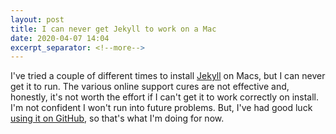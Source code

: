 ```yaml
---
layout: post
title: I can never get Jekyll to work on a Mac
date: 2020-04-07 14:04
excerpt_separator: <!--more-->
---
```

I've tried a couple of different times to install [Jekyll](https://jekyllrb.com/) on Macs, but I can never get it to run. The various online support cures are not effective and, honestly, it's not worth the effort if I can't get it to work correctly on install. I'm not confident I won't run into future problems. But, I've had good luck [using it on GitHub](https://github.com/jekyll/jekyll), so that's what I'm doing for now.
